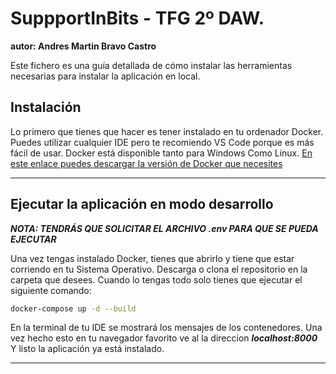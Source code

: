 # SuppportInBits - TFG 2º DAW.

**autor: Andres Martin Bravo Castro**

Este fichero es una guía detallada de cómo instalar las herramientas necesarias para instalar
la aplicación en local. 


<div id='install' />

## Instalación

Lo primero que tienes que hacer es tener instalado en tu ordenador Docker. Puedes utilizar
cualquier IDE pero te recomiendo VS Code porque es más fácil de usar.
Docker está disponible tanto para Windows Como Linux.
[En este enlace puedes descargar la versión de Docker que necesites](https://www.docker.com/)

---

<div id='dev' />

## Ejecutar la aplicación en modo desarrollo

***NOTA: TENDRÁS QUE SOLICITAR EL ARCHIVO .env PARA QUE SE PUEDA EJECUTAR***

Una vez tengas instalado Docker, tienes que abrirlo y tiene que estar corriendo en tu Sistema Operativo.
Descarga o clona el repositorio en la carpeta que desees. Cuando lo tengas todo solo tienes que ejecutar
el siguiente comando:

``` bash
docker-compose up -d --build
```

En la terminal de tu IDE se mostrará los mensajes de los contenedores. Una vez hecho esto en tu navegador
favorito ve al la direccion 
***localhost:8000*** 
Y listo la aplicación ya está instalado.

---
